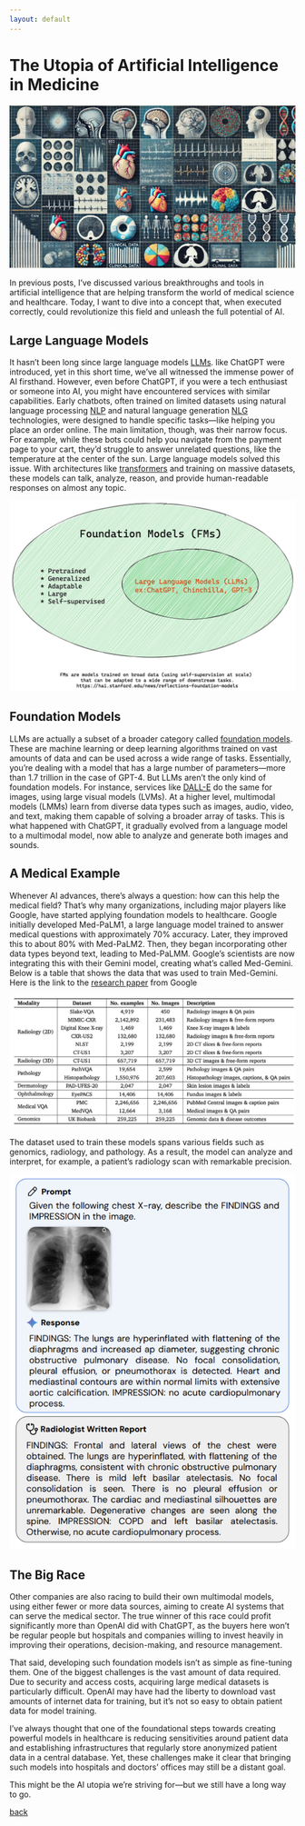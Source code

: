 ```yaml
---
layout: default
---
```


# The Utopia of Artificial Intelligence in Medicine

![The Utopia of Artificial Intelligence in Medicine](assets/img/post2-cover.webp)

In previous posts, I’ve discussed various breakthroughs and tools in artificial intelligence that are helping transform the world of medical science and healthcare. Today, I want to dive into a concept that, when executed correctly, could revolutionize this field and unleash the full potential of AI.

## Large Language Models

It hasn’t been long since large language models [LLMs](https://en.wikipedia.org/wiki/Large_language_model). like ChatGPT were introduced, yet in this short time, we’ve all witnessed the immense power of AI firsthand. However, even before ChatGPT, if you were a tech enthusiast or someone into AI, you might have encountered services with similar capabilities. Early chatbots, often trained on limited datasets using natural language processing [NLP](https://en.wikipedia.org/wiki/Natural_language_processing) and natural language generation [NLG](https://en.wikipedia.org/wiki/Natural_language_generation) technologies, were designed to handle specific tasks—like helping you place an order online. The main limitation, though, was their narrow focus. For example, while these bots could help you navigate from the payment page to your cart, they’d struggle to answer unrelated questions, like the temperature at the center of the sun.
Large language models solved this issue. With architectures like [transformers](https://en.wikipedia.org/wiki/Transformer_(deep_learning_architecture)) and training on massive datasets, these models can talk, analyze, reason, and provide human-readable responses on almost any topic.

![The Utopia of Artificial Intelligence in Medicine](assets/img/post2-1.webp)

## Foundation Models

LLMs are actually a subset of a broader category called [foundation models](https://en.wikipedia.org/wiki/Foundation_model). These are machine learning or deep learning algorithms trained on vast amounts of data and can be used across a wide range of tasks. Essentially, you’re dealing with a model that has a large number of parameters—more than 1.7 trillion in the case of GPT-4. But LLMs aren’t the only kind of foundation models. For instance, services like [DALL-E](https://en.wikipedia.org/wiki/DALL-E) do the same for images, using large visual models (LVMs). At a higher level, multimodal models (LMMs) learn from diverse data types such as images, audio, video, and text, making them capable of solving a broader array of tasks. This is what happened with ChatGPT, it gradually evolved from a language model to a multimodal model, now able to analyze and generate both images and sounds.

## A Medical Example

Whenever AI advances, there’s always a question: how can this help the medical field? That’s why many organizations, including major players like Google, have started applying foundation models to healthcare. Google initially developed Med-PaLM1, a large language model trained to answer medical questions with approximately 70% accuracy. Later, they improved this to about 80% with Med-PaLM2. Then, they began incorporating other data types beyond text, leading to Med-PaLMM. Google’s scientists are now integrating this with their Gemini model, creating what’s called Med-Gemini. Below is a table that shows the data that was used to train Med-Gemini. Here is the link to the [research paper](https://arxiv.org/pdf/2405.03162) from Google

![The Utopia of Artificial Intelligence in Medicine](assets/img/post2-2.png)

The dataset used to train these models spans various fields such as genomics, radiology, and pathology. As a result, the model can analyze and interpret, for example, a patient’s radiology scan with remarkable precision.

![The Utopia of Artificial Intelligence in Medicine](assets/img/post2-3.png)

## The Big Race

Other companies are also racing to build their own multimodal models, using either fewer or more data sources, aiming to create AI systems that can serve the medical sector. The true winner of this race could profit significantly more than OpenAI did with ChatGPT, as the buyers here won’t be regular people but hospitals and companies willing to invest heavily in improving their operations, decision-making, and resource management.

That said, developing such foundation models isn’t as simple as fine-tuning them. One of the biggest challenges is the vast amount of data required. Due to security and access costs, acquiring large medical datasets is particularly difficult. OpenAI may have had the liberty to download vast amounts of internet data for training, but it’s not so easy to obtain patient data for model training.

I’ve always thought that one of the foundational steps towards creating powerful models in healthcare is reducing sensitivities around patient data and establishing infrastructures that regularly store anonymized patient data in a central database. Yet, these challenges make it clear that bringing such models into hospitals and doctors’ offices may still be a distant goal.

This might be the AI utopia we’re striving for—but we still have a long way to go.


[back](./)
